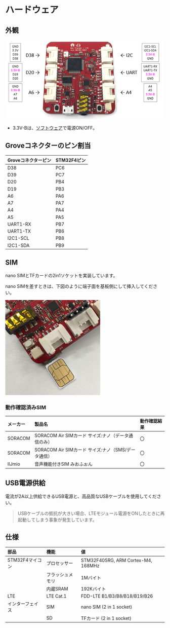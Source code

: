 # ハードウェア

## 外観

![13](img/13.png)

* 3.3V-Bは、[ソフトウェア](Reference-ja.md#powersupplygrove)で電源ON/OFF。

## Groveコネクターのピン割当

|Groveコネクターピン|STM32F4ピン|
|:--|:--|
|D38|PC6|
|D39|PC7|
|D20|PB4|
|D19|PB3|
|A6|PA6|
|A7|PA7|
|A4|PA4|
|A5|PA5|
|UART1-RX|PB7|
|UART1-TX|PB6|
|I2C1-SCL|PB8|
|I2C1-SDA|PB9|

## SIM

nano SIMとTFカードの2in1ソケットを実装しています。

nano SIMを差すときは、下図のように端子面を基板側にして挿入してください。

![14](img/14.png)

### 動作確認済みSIM

|メーカー|製品名|動作確認結果|
|:--|:--|:--|
|SORACOM|SORACOM Air SIMカード サイズ:ナノ（データ通信のみ）|〇|
|SORACOM|SORACOM Air SIMカード サイズ:ナノ（SMS/データ通信）|〇|
|IIJmio|音声機能付きSIM みおふぉん|〇|


## USB電源供給

電流が2A以上供給できるUSB電源と、高品質なUSBケーブルを使用してください。

> USBケーブルの抵抗が大きい場合、LTEモジュール電源をONしたときに再起動してしまう事象が発生しています。

## 仕様

|部品|機能|値|
|:--|:--|:--|
|STM32F4マイコン|プロセッサー|STM32F405RG, ARM Cortex-M4, 168MHz|
||フラッシュメモリ|1Mバイト|
||内蔵SRAM|192Kバイト|
|LTE|LTE Cat.1|FDD-LTE B1/B3/B8/B18/B19/B26|
|インターフェイス|SIM|nano SIM (2 in 1 socket)|
||SD|TFカード (2 in 1 socket)|
